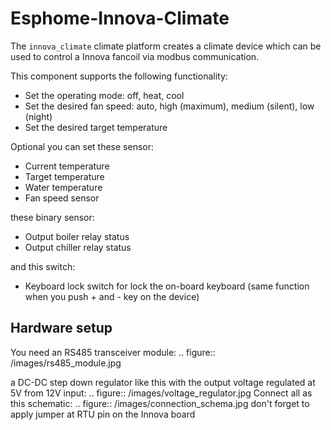 # Esphome-Innova-Climate
The ``innova_climate`` climate platform creates a climate device which can be used
to control a Innova fancoil via modbus communication. 

This component supports the following functionality:
- Set the operating mode: off, heat, cool
- Set the desired fan speed: auto, high (maximum), medium (silent), low (night)
- Set the desired target temperature

Optional you can set these sensor:
- Current temperature
- Target temperature
- Water temperature
- Fan speed sensor
  
these binary sensor:
- Output boiler relay status
- Output chiller relay status

and this switch:
- Keyboard lock switch for lock the on-board keyboard (same function when you push + and - key on the device)

Hardware setup
--------------
You need an RS485 transceiver module:
.. figure:: /images/rs485_module.jpg

a DC-DC step down regulator like this with the output voltage regulated at 5V from 12V input:
.. figure:: /images/voltage_regulator.jpg
Connect all as this schematic:
.. figure:: /images/connection_schema.jpg
don't forget to apply jumper at RTU pin on the Innova board
